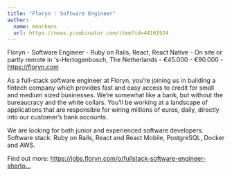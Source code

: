```yaml
---
title: "Floryn : Software Engineer"
author:
  name: meurkens
  url: https://news.ycombinator.com/item?id=44161924
---
```

Floryn - Software Engineer - Ruby on Rails, React, React Native - On site or partly remote in &#x27;s-Hertogenbosch, The Netherlands - €45.000 - €90.000 - <a href="https:&#x2F;&#x2F;floryn.com" rel="nofollow">https:&#x2F;&#x2F;floryn.com</a>

As a full-stack software engineer at Floryn, you’re joining us in building a fintech company which provides fast and easy access to credit for small and medium sized businesses. We’re somewhat like a bank, but without the bureaucracy and the white collars. You’ll be working at a landscape of applications that are responsible for wiring millions of euros, daily, directly into our customer’s bank accounts.

We are looking for both junior and experienced software developers. Software stack: Ruby on Rails, React and React Mobile, PostgreSQL, Docker and AWS.

Find out more: <a href="https:&#x2F;&#x2F;jobs.floryn.com&#x2F;o&#x2F;fullstack-software-engineer-shertogenbosch" rel="nofollow">https:&#x2F;&#x2F;jobs.floryn.com&#x2F;o&#x2F;fullstack-software-engineer-sherto...</a>
<JobApplication />
